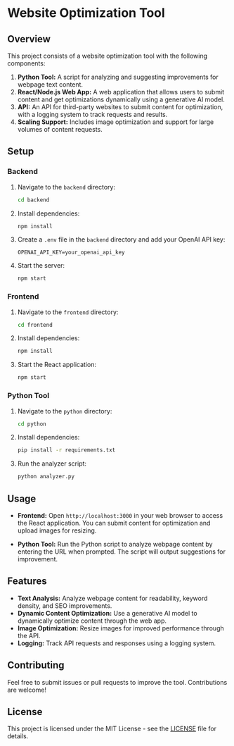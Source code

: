 
# Website Optimization Tool

## Overview

This project consists of a website optimization tool with the following components:

1. **Python Tool:** A script for analyzing and suggesting improvements for webpage text content.
2. **React/Node.js Web App:** A web application that allows users to submit content and get optimizations dynamically using a generative AI model.
3. **API:** An API for third-party websites to submit content for optimization, with a logging system to track requests and results.
4. **Scaling Support:** Includes image optimization and support for large volumes of content requests.

## Setup

### Backend

1. Navigate to the `backend` directory:
   ```bash
   cd backend
   ```

2. Install dependencies:
   ```bash
   npm install
   ```

3. Create a `.env` file in the `backend` directory and add your OpenAI API key:
   ```env
   OPENAI_API_KEY=your_openai_api_key
   ```

4. Start the server:
   ```bash
   npm start
   ```

### Frontend

1. Navigate to the `frontend` directory:
   ```bash
   cd frontend
   ```

2. Install dependencies:
   ```bash
   npm install
   ```

3. Start the React application:
   ```bash
   npm start
   ```

### Python Tool

1. Navigate to the `python` directory:
   ```bash
   cd python
   ```

2. Install dependencies:
   ```bash
   pip install -r requirements.txt
   ```

3. Run the analyzer script:
   ```bash
   python analyzer.py
   ```

## Usage

- **Frontend:** Open `http://localhost:3000` in your web browser to access the React application. You can submit content for optimization and upload images for resizing.

- **Python Tool:** Run the Python script to analyze webpage content by entering the URL when prompted. The script will output suggestions for improvement.

## Features

- **Text Analysis:** Analyze webpage content for readability, keyword density, and SEO improvements.
- **Dynamic Content Optimization:** Use a generative AI model to dynamically optimize content through the web app.
- **Image Optimization:** Resize images for improved performance through the API.
- **Logging:** Track API requests and responses using a logging system.

## Contributing

Feel free to submit issues or pull requests to improve the tool. Contributions are welcome!

## License

This project is licensed under the MIT License - see the [LICENSE](LICENSE) file for details.
```








